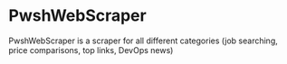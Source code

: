 # PwshWebScraper
PwshWebScraper is a scraper for all different categories (job searching, price comparisons, top links,  DevOps news)
